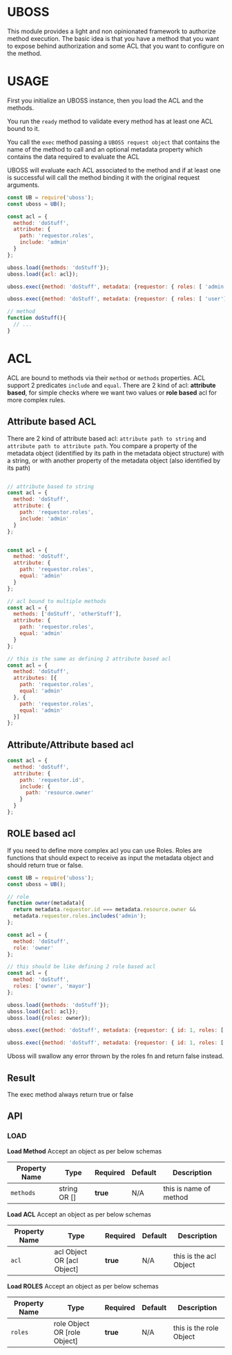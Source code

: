 # UBOSS

This module provides a light and non opinionated framework to authorize method execution. The basic idea is that you have 
a method that you want to expose behind authorization and some ACL that you want to configure on the method.

# USAGE

First you initialize an UBOSS instance, then you load the ACL and the methods.

You run the `ready` method to validate every method has at least one ACL bound to it.

You call the `exec` method passing a `UBOSS request object` that contains the name of the method to call and 
an optional metadata property which contains the data required to evaluate the ACL

UBOSS will evaluate each ACL associated to the method and if at least one is successful will call the 
method binding it with the original request arguments.

```javascript
const UB = require('uboss');
const uboss = UB();

const acl = {
  method: 'doStuff',
  attribute: {
    path: 'requestor.roles',
    include: 'admin'
  }
};

uboss.load({methods: 'doStuff'});
uboss.load({acl: acl});

uboss.exec({method: 'doStuff', metadata: {requestor: { roles: [ 'admin']}}}); // => true

uboss.exec({method: 'doStuff', metadata: {requestor: { roles: [ 'user']}}}); // => false

// method
function doStuff(){
  // ...
}
```

# ACL

ACL are bound to methods via their `method` or `methods` properties. ACL support 2 predicates `include` and `equal`.
There are 2 kind of acl: **attribute based**, for simple checks where we want two values or **role based** acl for more
complex rules.
 

## Attribute based ACL

There are 2 kind of attribute based acl: `attribute path to string` and `attribute path to attribute path`.
You compare a property of the metadata object (identified by its path in the metadata object structure)
with a string, or with another property of the metadata object (also identified by its path)

```javascript

// attribute based to string
const acl = {
  method: 'doStuff',
  attribute: {
    path: 'requestor.roles',
    include: 'admin'
  }
};


const acl = {
  method: 'doStuff',
  attribute: {
    path: 'requestor.roles',
    equal: 'admin'
  }
};

// acl bound to multiple methods
const acl = {
  methods: ['doStuff', 'otherStuff'],
  attribute: {
    path: 'requestor.roles',
    equal: 'admin'
  }
};

// this is the same as defining 2 attribute based acl
const acl = {
  method: 'doStuff',
  attributes: [{
    path: 'requestor.roles',
    equal: 'admin'
  }, {
    path: 'requestor.roles',
    equal: 'admin'
  }]
};

```

## Attribute/Attribute based acl

```javascript
const acl = {
  method: 'doStuff',
  attribute: {
    path: 'requestor.id',
    include: {
      path: 'resource.owner'
    }
  }
};
```

## ROLE based acl

If you need to define more complex acl you can use Roles. Roles are functions that should expect to receive as input
the metadata object and should return true or false.

```javascript
const UB = require('uboss');
const uboss = UB();

// role
function owner(metadata){
  return metadata.requestor.id === metadata.resource.owner && 
  metadata.requestor.roles.includes('admin');
};

const acl = {
  method: 'doStuff',
  role: 'owner'
};

// this should be like defining 2 role based acl
const acl = {
  method: 'doStuff',
  roles: ['owner', 'mayor']
};

uboss.load({methods: 'doStuff'});
uboss.load({acl: acl});
uboss.load({roles: owner});

uboss.exec({method: 'doStuff', metadata: {requestor: { id: 1, roles: [ 'admin']}}, resource: { owner: 1}}); // => true

uboss.exec({method: 'doStuff', metadata: {requestor: { id: 1, roles: [ 'admin']}}, resource: { owner: 3}}); // => false

```

Uboss will swallow any error thrown by the roles fn and return false instead.

## Result
The exec method always return true or false

## API

### LOAD

**Load Method** Accept an object as per below schemas

Property Name | Type | Required |  Default | Description
-------- | -------- | ----------- | -------- | ------- |
`methods` | string OR [] | **true** | N/A |  this is name of method || methods to load into uboss

**Load ACL** Accept an object as per below schemas

Property Name | Type | Required |  Default | Description
-------- | -------- | ----------- | -------- | ------- |
`acl` | acl Object OR [acl Object] | **true** | N/A |  this is the acl Object || a list of acl objects

**Load ROLES** Accept an object as per below schemas

Property Name | Type | Required |  Default | Description
-------- | -------- | ----------- | -------- | ------- |
`roles` | role Object OR [role Object] | **true** | N/A |  this is the role Object || a list of role objects